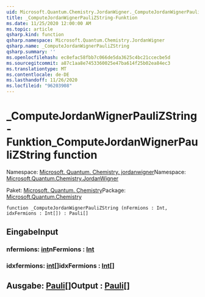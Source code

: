 ```yaml
---
uid: Microsoft.Quantum.Chemistry.JordanWigner._ComputeJordanWignerPauliZString
title: _ComputeJordanWignerPauliZString-Funktion
ms.date: 11/25/2020 12:00:00 AM
ms.topic: article
qsharp.kind: function
qsharp.namespace: Microsoft.Quantum.Chemistry.JordanWigner
qsharp.name: _ComputeJordanWignerPauliZString
qsharp.summary: ''
ms.openlocfilehash: ec8efac58fbb7c066de5da3625c4bc21ccecbe5d
ms.sourcegitcommit: a87c1aa8e7453360025e47ba614f25b02ea84ec3
ms.translationtype: MT
ms.contentlocale: de-DE
ms.lasthandoff: 11/26/2020
ms.locfileid: "96203908"
---
```

# <a name="_computejordanwignerpaulizstring-function"></a><span data-ttu-id="4990b-102">_ComputeJordanWignerPauliZString-Funktion</span><span class="sxs-lookup"><span data-stu-id="4990b-102">_ComputeJordanWignerPauliZString function</span></span>

<span data-ttu-id="4990b-103">Namespace: [Microsoft. Quantum. Chemistry. jordanwigner](xref:Microsoft.Quantum.Chemistry.JordanWigner)</span><span class="sxs-lookup"><span data-stu-id="4990b-103">Namespace: [Microsoft.Quantum.Chemistry.JordanWigner](xref:Microsoft.Quantum.Chemistry.JordanWigner)</span></span>

<span data-ttu-id="4990b-104">Paket: [Microsoft. Quantum. Chemistry](https://nuget.org/packages/Microsoft.Quantum.Chemistry)</span><span class="sxs-lookup"><span data-stu-id="4990b-104">Package: [Microsoft.Quantum.Chemistry](https://nuget.org/packages/Microsoft.Quantum.Chemistry)</span></span>




```qsharp
function _ComputeJordanWignerPauliZString (nFermions : Int, idxFermions : Int[]) : Pauli[]
```


## <a name="input"></a><span data-ttu-id="4990b-105">Eingabe</span><span class="sxs-lookup"><span data-stu-id="4990b-105">Input</span></span>

### <a name="nfermions--int"></a><span data-ttu-id="4990b-106">nfermions: [int](xref:microsoft.quantum.lang-ref.int)</span><span class="sxs-lookup"><span data-stu-id="4990b-106">nFermions : [Int](xref:microsoft.quantum.lang-ref.int)</span></span>




### <a name="idxfermions--int"></a><span data-ttu-id="4990b-107">idxfermions: [int](xref:microsoft.quantum.lang-ref.int)[]</span><span class="sxs-lookup"><span data-stu-id="4990b-107">idxFermions : [Int](xref:microsoft.quantum.lang-ref.int)[]</span></span>





## <a name="output--pauli"></a><span data-ttu-id="4990b-108">Ausgabe: [Pauli](xref:microsoft.quantum.lang-ref.pauli)[]</span><span class="sxs-lookup"><span data-stu-id="4990b-108">Output : [Pauli](xref:microsoft.quantum.lang-ref.pauli)[]</span></span>

